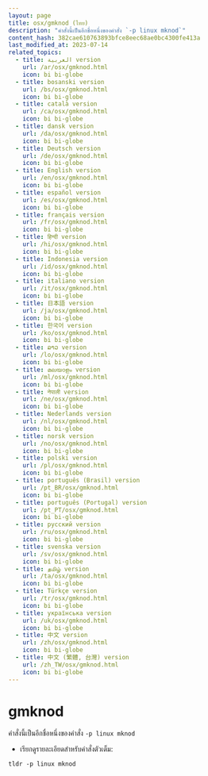 ```yaml
---
layout: page
title: osx/gmknod (ไทย)
description: "คำสั่งนี้เป็นอีกชื่อหนึ่งของคำสั่ง `-p linux mknod`"
content_hash: 382cae610763893bfce8eec68ae0bc4300fe413a
last_modified_at: 2023-07-14
related_topics:
  - title: العربية version
    url: /ar/osx/gmknod.html
    icon: bi bi-globe
  - title: bosanski version
    url: /bs/osx/gmknod.html
    icon: bi bi-globe
  - title: català version
    url: /ca/osx/gmknod.html
    icon: bi bi-globe
  - title: dansk version
    url: /da/osx/gmknod.html
    icon: bi bi-globe
  - title: Deutsch version
    url: /de/osx/gmknod.html
    icon: bi bi-globe
  - title: English version
    url: /en/osx/gmknod.html
    icon: bi bi-globe
  - title: español version
    url: /es/osx/gmknod.html
    icon: bi bi-globe
  - title: français version
    url: /fr/osx/gmknod.html
    icon: bi bi-globe
  - title: हिन्दी version
    url: /hi/osx/gmknod.html
    icon: bi bi-globe
  - title: Indonesia version
    url: /id/osx/gmknod.html
    icon: bi bi-globe
  - title: italiano version
    url: /it/osx/gmknod.html
    icon: bi bi-globe
  - title: 日本語 version
    url: /ja/osx/gmknod.html
    icon: bi bi-globe
  - title: 한국어 version
    url: /ko/osx/gmknod.html
    icon: bi bi-globe
  - title: ລາວ version
    url: /lo/osx/gmknod.html
    icon: bi bi-globe
  - title: മലയാളം version
    url: /ml/osx/gmknod.html
    icon: bi bi-globe
  - title: नेपाली version
    url: /ne/osx/gmknod.html
    icon: bi bi-globe
  - title: Nederlands version
    url: /nl/osx/gmknod.html
    icon: bi bi-globe
  - title: norsk version
    url: /no/osx/gmknod.html
    icon: bi bi-globe
  - title: polski version
    url: /pl/osx/gmknod.html
    icon: bi bi-globe
  - title: português (Brasil) version
    url: /pt_BR/osx/gmknod.html
    icon: bi bi-globe
  - title: português (Portugal) version
    url: /pt_PT/osx/gmknod.html
    icon: bi bi-globe
  - title: русский version
    url: /ru/osx/gmknod.html
    icon: bi bi-globe
  - title: svenska version
    url: /sv/osx/gmknod.html
    icon: bi bi-globe
  - title: தமிழ் version
    url: /ta/osx/gmknod.html
    icon: bi bi-globe
  - title: Türkçe version
    url: /tr/osx/gmknod.html
    icon: bi bi-globe
  - title: українська version
    url: /uk/osx/gmknod.html
    icon: bi bi-globe
  - title: 中文 version
    url: /zh/osx/gmknod.html
    icon: bi bi-globe
  - title: 中文 (繁體, 台灣) version
    url: /zh_TW/osx/gmknod.html
    icon: bi bi-globe
---
```

# gmknod

คำสั่งนี้เป็นอีกชื่อหนึ่งของคำสั่ง `-p linux mknod`

- เรียกดูรายละเอียดสำหรับคำสั่งตัวเต็ม:

`tldr -p linux mknod`
